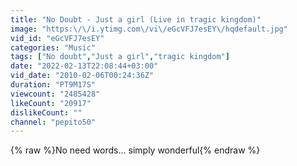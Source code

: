 ```yaml
---
title: "No Doubt - Just a girl (Live in tragic kingdom)"
image: "https:\/\/i.ytimg.com\/vi\/eGcVFJ7esEY\/hqdefault.jpg"
vid_id: "eGcVFJ7esEY"
categories: "Music"
tags: ["No doubt","Just a girl","tragic kingdom"]
date: "2022-02-13T22:08:44+03:00"
vid_date: "2010-02-06T00:24:36Z"
duration: "PT9M17S"
viewcount: "2485428"
likeCount: "20917"
dislikeCount: ""
channel: "pepito50"
---
```

{% raw %}No need words... simply wonderful{% endraw %}

